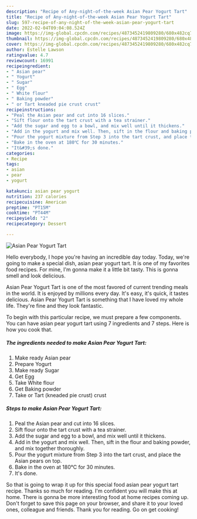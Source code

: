 ```yaml
---
description: "Recipe of Any-night-of-the-week Asian Pear Yogurt Tart"
title: "Recipe of Any-night-of-the-week Asian Pear Yogurt Tart"
slug: 597-recipe-of-any-night-of-the-week-asian-pear-yogurt-tart
date: 2022-02-04T09:04:08.524Z
image: https://img-global.cpcdn.com/recipes/4873452419809280/680x482cq70/asian-pear-yogurt-tart-recipe-main-photo.jpg
thumbnail: https://img-global.cpcdn.com/recipes/4873452419809280/680x482cq70/asian-pear-yogurt-tart-recipe-main-photo.jpg
cover: https://img-global.cpcdn.com/recipes/4873452419809280/680x482cq70/asian-pear-yogurt-tart-recipe-main-photo.jpg
author: Estelle Lawson
ratingvalue: 4.7
reviewcount: 16991
recipeingredient:
- " Asian pear"
- " Yogurt"
- " Sugar"
- " Egg"
- " White flour"
- " Baking powder"
- " or Tart kneaded pie crust crust"
recipeinstructions:
- "Peal the Asian pear and cut into 16 slices."
- "Sift flour onto the tart crust with a tea strainer."
- "Add the sugar and egg to a bowl, and mix well until it thickens."
- "Add in the yogurt and mix well. Then, sift in the flour and baking powder, and mix together thoroughly."
- "Pour the yogurt mixture from Step 3 into the tart crust, and place the Asian pears on top."
- "Bake in the oven at 180℃ for 30 minutes."
- "It&#39;s done."
categories:
- Recipe
tags:
- asian
- pear
- yogurt

katakunci: asian pear yogurt 
nutrition: 237 calories
recipecuisine: American
preptime: "PT15M"
cooktime: "PT44M"
recipeyield: "2"
recipecategory: Dessert

---
```



![Asian Pear Yogurt Tart](https://img-global.cpcdn.com/recipes/4873452419809280/680x482cq70/asian-pear-yogurt-tart-recipe-main-photo.jpg)

Hello everybody, I hope you're having an incredible day today. Today, we're going to make a special dish, asian pear yogurt tart. It is one of my favorites food recipes. For mine, I'm gonna make it a little bit tasty. This is gonna smell and look delicious.



Asian Pear Yogurt Tart is one of the most favored of current trending meals in the world. It is enjoyed by millions every day. It's easy, it's quick, it tastes delicious. Asian Pear Yogurt Tart is something that I have loved my whole life. They're fine and they look fantastic.


To begin with this particular recipe, we must prepare a few components. You can have asian pear yogurt tart using 7 ingredients and 7 steps. Here is how you cook that.

<!--inarticleads1-->

##### The ingredients needed to make Asian Pear Yogurt Tart:

1. Make ready  Asian pear
1. Prepare  Yogurt
1. Make ready  Sugar
1. Get  Egg
1. Take  White flour
1. Get  Baking powder
1. Take  or Tart (kneaded pie crust) crust




<!--inarticleads2-->

##### Steps to make Asian Pear Yogurt Tart:

1. Peal the Asian pear and cut into 16 slices.
1. Sift flour onto the tart crust with a tea strainer.
1. Add the sugar and egg to a bowl, and mix well until it thickens.
1. Add in the yogurt and mix well. Then, sift in the flour and baking powder, and mix together thoroughly.
1. Pour the yogurt mixture from Step 3 into the tart crust, and place the Asian pears on top.
1. Bake in the oven at 180℃ for 30 minutes.
1. It&#39;s done.




So that is going to wrap it up for this special food asian pear yogurt tart recipe. Thanks so much for reading. I'm confident you will make this at home. There is gonna be more interesting food at home recipes coming up. Don't forget to save this page on your browser, and share it to your loved ones, colleague and friends. Thank you for reading. Go on get cooking!
